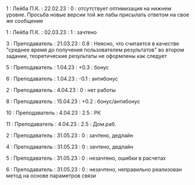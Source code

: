 1 : Лейба П.К. : 22.02.23 : 0 : отсутствует оптимизация на нижнем уровне. Просьба новые версии той же лабы присылать ответом на свое же сообщение

1 : Лейба П.К. : 02.03.23 : 1 : зачтено

3 : Преподаватель : 21.03.23 : 0.8 : Неясно, что считается в качестве  "среднее время до получения пользователем результатов" во втором задании, теоретические результаты не оформлены как следует

5 : Преподаватель : 1.04.23 : +0.3 : бонус

6 : Преподаватель : 1.04.23 : -0.1 : антибонус

2 : Преподаватель : 4.04.23 : 0 : нет работы

8 : Преподаватель : 15.04.23 : +0.2 : бонус/антибонус

10 : Преподаватель : 4.04.23 : 2.5 : РК

11 : Преподаватель : 4.04.23 : 2.5 : Дом.раб.

2 : Преподаватель : 31.05.23 : 0 : зачтено, дедлайн

4 : Преподаватель : 31.05.23 : 0 : зачтено, дедлайн

5 : Преподаватель : 31.05.23 : 0 : незачтено, ошибки в расчетах

6 : Преподаватель : 31.05.23 : 0 : незачтено, неправильно реализован метод на основе параметров связи


